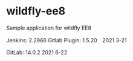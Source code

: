 # wildfly-ee8
Sample application for wildfly EE8

Jenkins: 2.296ß
Gitlab Plugin: 1.5.20　2021 3-21

GitLab: 14.0.2 2021 6-22
